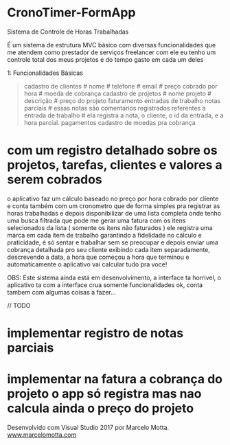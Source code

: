 # CronoTimer-FormApp
Sistema de Controle de Horas Trabalhadas

É um sistema de estrutura MVC básico com diversas funcionalidades que me atendem como prestador de serviços freelancer
com ele eu tenho um controle total dos meus projetos e do tempo gasto em cada um deles

1: Funcionalidades Básicas
  > cadastro de clientes
      # nome
      # telefone
      # email
      # preço cobrado por hora
      # moeda de cobrança
  > cadastro de projetos
      # nome projeto
      # descrição
      # preço do projeto
  > faturamento
  > entradas de trabalho
  > notas parciais
      # essas notas são comentarios registrados referentes a entrada de trabalho
      # ela registra a nota, o cliente, o id da entrada, e a hora parcial.
  > pagamentos
  > cadastro de moedas pra cobrança


# com um registro detalhado sobre os projetos, tarefas, clientes e valores a serem cobrados
o aplicativo faz um cálculo baseado no preço por hora cobrado por cliente e conta também
com um cronometro que de forma simples pra registrar as horas trabalhadas e depois disponibilizar
de uma lista completa onde tenho uma busca filtrada que pode me gerar uma fatura com os itens
selecionados da lista ( somente os itens não faturados ) ele registra uma marca em cada item de
trabalho garantindo a fidelidade no cálculo e praticidade, é só sentar e trabalhar sem se preocupar
e depois enviar uma cobrança detalhada pro seu cliente exibindo cada item separadamente, descrevendo
a data, a hora que começou a hora que terminou e automaticamente o aplicativo vai calcular tudo pra voce!

OBS: Este sistema ainda está em desenvolvimento, a interface ta horrivel, o aplicativo ta com a interface crua
somente funcionalidades ok, conta tambem com algumas coisas a fazer...

// TODO
# implementar registro de notas parciais
# implementar na fatura a cobrança do projeto o app só registra mas nao calcula ainda o preço do projeto


Desenvolvido com Visual Studio 2017
por Marcelo Motta.
www.marcelomotta.com


